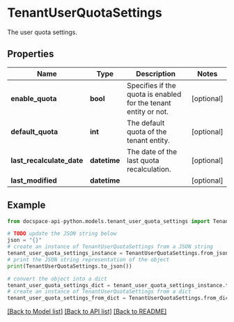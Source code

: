 # TenantUserQuotaSettings
The user quota settings.

## Properties

Name | Type | Description | Notes
------------ | ------------- | ------------- | -------------
**enable_quota** | **bool** | Specifies if the quota is enabled for the tenant entity or not. | [optional] 
**default_quota** | **int** | The default quota of the tenant entity. | [optional] 
**last_recalculate_date** | **datetime** | The date of the last quota recalculation. | [optional] 
**last_modified** | **datetime** |  | [optional] 

## Example

```python
from docspace-api-python.models.tenant_user_quota_settings import TenantUserQuotaSettings

# TODO update the JSON string below
json = "{}"
# create an instance of TenantUserQuotaSettings from a JSON string
tenant_user_quota_settings_instance = TenantUserQuotaSettings.from_json(json)
# print the JSON string representation of the object
print(TenantUserQuotaSettings.to_json())

# convert the object into a dict
tenant_user_quota_settings_dict = tenant_user_quota_settings_instance.to_dict()
# create an instance of TenantUserQuotaSettings from a dict
tenant_user_quota_settings_from_dict = TenantUserQuotaSettings.from_dict(tenant_user_quota_settings_dict)
```
[[Back to Model list]](../README.md#documentation-for-models) [[Back to API list]](../README.md#documentation-for-api-endpoints) [[Back to README]](../README.md)


